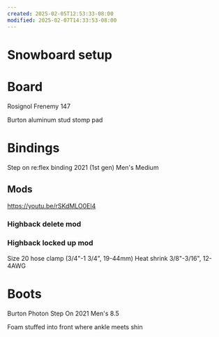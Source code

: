 ```yaml
---
created: 2025-02-05T12:53:33-08:00
modified: 2025-02-07T14:33:53-08:00
---
```


# Snowboard setup

# Board
Rosignol Frenemy 147

Burton aluminum stud stomp pad

# Bindings

Step on re:flex binding 2021 (1st gen) Men's Medium

## Mods

https://youtu.be/rSKdMLO0El4

### Highback delete mod

### Highback locked up mod

Size 20 hose clamp (3/4"-1 3/4", 19-44mm)
Heat shrink 3/8"-3/16", 12-4AWG

# Boots

Burton Photon Step On 2021 Men's 8.5

Foam stuffed into front where ankle meets shin
